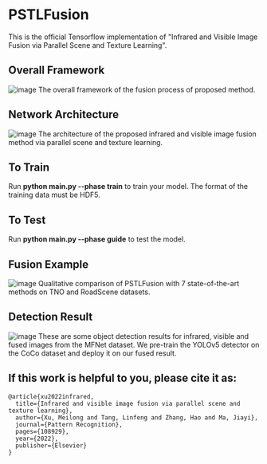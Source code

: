 # PSTLFusion
This is the official Tensorflow implementation of "Infrared and Visible Image Fusion via Parallel Scene and Texture Learning".
## Overall Framework
![image](https://user-images.githubusercontent.com/52787358/182607951-fe64c6fa-5213-4cac-9db6-9a1d5d5afbc0.png)
The overall framework of the fusion process of proposed method.
## Network Architecture
![image](https://user-images.githubusercontent.com/52787358/182608264-1f54b303-854e-4f4c-9584-faa6ca8e0b7b.png)
The architecture of the proposed infrared and visible image fusion method via parallel scene and texture learning.
## To Train
Run **python main.py --phase train** to train your model. The format of the training data must be HDF5.
## To Test
Run **python main.py --phase guide** to test the model.
## Fusion Example
![image](https://user-images.githubusercontent.com/52787358/182609289-aac3701e-2920-4a57-abf4-4c31fecad546.png)
Qualitative comparison of PSTLFusion with 7 state-of-the-art methods on TNO and RoadScene datasets.
## Detection Result
![image](https://user-images.githubusercontent.com/52787358/182609636-65d0f220-8d01-4b72-99c2-78ca5a910133.png)
These are some object detection results for infrared, visible and fused images from the MFNet dataset. We pre-train the YOLOv5 detector on the CoCo dataset and deploy it on our fused result.
## If this work is helpful to you, please cite it as:
~~~
@article{xu2022infrared,
  title={Infrared and visible image fusion via parallel scene and texture learning},
  author={Xu, Meilong and Tang, Linfeng and Zhang, Hao and Ma, Jiayi},
  journal={Pattern Recognition},
  pages={108929},
  year={2022},
  publisher={Elsevier}
}
~~~


